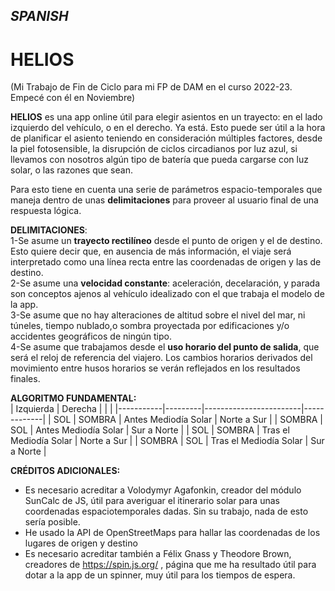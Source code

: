 ## *SPANISH*    
# HELIOS
(Mi Trabajo de Fin de Ciclo para mi FP de DAM en el curso 2022-23. Empecé con él en Noviembre)

**HELIOS** es una app online útil para elegir asientos en un trayecto: en el lado izquierdo del vehículo, o en el derecho. 
Ya está. 
Esto puede ser útil a la hora de planificar el asiento teniendo en consideración múltiples factores, desde la piel fotosensible, la disrupción de ciclos circadianos por luz azul, si llevamos con nosotros algún tipo de batería que pueda cargarse con luz solar, o las razones que sean.


Para esto tiene en cuenta una serie de parámetros espacio-temporales que maneja dentro de unas **delimitaciones** para proveer al usuario final de una respuesta lógica.

**DELIMITACIONES**:   
1-Se asume un **trayecto rectilíneo** desde el punto de origen y el de destino. Esto quiere decir que, en ausencia de más información, el viaje será interpretado como una línea recta entre las coordenadas de origen y las de destino.    
2-Se asume una **velocidad constante**: aceleración, decelaración, y parada son conceptos ajenos al vehículo idealizado con el que trabaja el modelo de la app.   
3-Se asume que no hay alteraciones de altitud sobre el nivel del mar, ni túneles, tiempo nublado,o sombra proyectada por edificaciones y/o accidentes geográficos de ningún tipo.   
4-Se asume que trabajamos desde el **uso horario del punto de salida**, que será el reloj de referencia del viajero. Los cambios horarios derivados del movimiento entre husos horarios se verán reflejados en los resultados finales.    

**ALGORITMO FUNDAMENTAL:**  
| Izquierda | Derecha |                        |             |
|-----------|---------|------------------------|-------------|
|    SOL    |  SOMBRA | Antes Mediodía Solar   | Norte a Sur |
|   SOMBRA  |   SOL   | Antes Mediodía Solar   | Sur a Norte |
|    SOL    |  SOMBRA | Tras el Mediodía Solar | Norte a Sur |
|   SOMBRA  |   SOL   | Tras el Mediodía Solar | Sur a Norte |

**CRÉDITOS ADICIONALES:**   
+ Es necesario acreditar a Volodymyr Agafonkin, creador del módulo SunCalc de JS, útil para averiguar el itinerario solar para unas coordenadas espaciotemporales dadas. Sin su trabajo, nada de esto sería posible.
+ He usado la API de OpenStreetMaps para hallar las coordenadas de los lugares de origen y destino
+ Es necesario acreditar también a Félix Gnass y Theodore Brown, creadores de https://spin.js.org/ , página que me ha resultado útil para dotar a la app de un spinner, muy útil para los tiempos de espera.
